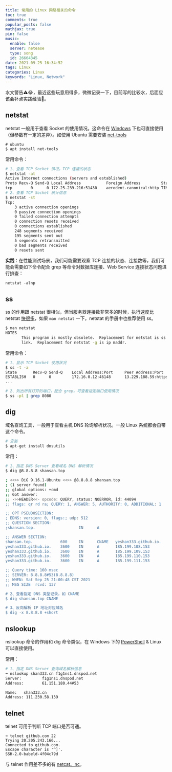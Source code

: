 ```yaml
---
title: 常用的 Linux 网络相关的命令
toc: true
comments: true
popular_posts: false
mathjax: true
pin: false
music:
  enable: false
  server: netease
  type: song
  id: 26664345
date: 2021-09-25 16:34:52
tags: Linux
categories: Linux
keywords: "Linux, Network"
---
```


水文警告⚠😂，最近这些玩意用得多，微微记录一下，目前写的比较水，后面应该会补点实践经验🚩。

<!-- more -->
## netstat

netstat 一般用于查看 Socket 的使用情况。这命令在 [Windows](https://docs.microsoft.com/en-us/windows-server/administration/windows-commands/netstat) 下也可直接使用（但参数有一定的差异）。如使用 Ubuntu 需要安装 [net-tools](https://helpmanual.io/packages/apt/net-tools/)

```
# ubuntu
$ apt install net-tools
```

常用命令：

```bash
# 1、查看 TCP Socket 情况，TCP 连接的状态
$ netstat -at
Active Internet connections (servers and established)
Proto Recv-Q Send-Q Local Address           Foreign Address         State
tcp        0      0 172.25.239.216:51430    aerodent.canonical:http TIME_WAIT
# 2、查看 TCP Socket 统计信息
$ netstat -st
Tcp:
    3 active connection openings
    0 passive connection openings
    0 failed connection attempts
    0 connection resets received
    0 connections established
    248 segments received
    195 segments sent out
    5 segments retransmitted
    0 bad segments received
    0 resets sent
```

**实践**：在性能测试场景，我们可能需要观察 TCP 连接的状态、连接数等，我们可能会需要如下命令配合 grep 等命令对数据库连接、Web Service 连接状态问题进行排查：

```shell
netstat -alnp
```

## ss

ss 的作用跟 netstat 很相似，但当服务器连接数非常多的时候，执行速度比 netstat [快很多](https://stackoverflow.com/a/11778337)，如果 `man netstat` 一下，netstat 的手册中也推荐使用 ss。

```bash
$ man netstat
NOTES
       This program is mostly obsolete.  Replacement for netstat is ss.  Replacement for netstat -r is ip route.  Replacement for netstat -i  is  ip  -s
       link.  Replacement for netstat -g is ip maddr.
```

常用命令：

```bash
# 1、显示 TCP Socket 使用状况
$ ss -t -a
State       Recv-Q Send-Q    Local Address:Port     Peer Address:Port
ESTABLISH   0      0         172.16.0.12:46148      13.229.188.59:https
...

# 2、列出所有打开的端口，配合 grep，可查看指定端口使用情况
$ ss -pl | grep 8080
```

## dig

域名查询工具，一般用于查看主机 DNS 轮询解析状况。一般 Linux 系统都会自带这个命令。

```bash
# 安装
$ apt-get install dnsutils
```

常用：

```bash
# 1、指定 DNS Server 查看域名 DNS 解析情况
$ dig @8.8.8.8 shansan.top

; <<>> DiG 9.16.1-Ubuntu <<>> @8.8.8.8 shansan.top
; (1 server found)
;; global options: +cmd
;; Got answer:
;; ->>HEADER<<- opcode: QUERY, status: NOERROR, id: 44094
;; flags: qr rd ra; QUERY: 1, ANSWER: 5, AUTHORITY: 0, ADDITIONAL: 1

;; OPT PSEUDOSECTION:
; EDNS: version: 0, flags:; udp: 512
;; QUESTION SECTION:
;shansan.top.                   IN      A

;; ANSWER SECTION:
shansan.top.            600     IN      CNAME   yeshan333.github.io.
yeshan333.github.io.    3600    IN      A       185.199.108.153
yeshan333.github.io.    3600    IN      A       185.199.109.153
yeshan333.github.io.    3600    IN      A       185.199.110.153
yeshan333.github.io.    3600    IN      A       185.199.111.153

;; Query time: 160 msec
;; SERVER: 8.8.8.8#53(8.8.8.8)
;; WHEN: Sat Sep 25 21:00:48 CST 2021
;; MSG SIZE  rcvd: 137

# 2、查看指定 DNS 类型记录，如 CNAME
$ dig shansan.top CNAME

# 3、反向解析 IP 地址对应域名
$ dig -x 8.8.8.8 +short
```

## nslookup

nslookup 命令的作用和 dig 命令类似，在 Windows 下的 [PowerShell](https://docs.microsoft.com/en-us/windows-server/administration/windows-commands/nslookup) & Linux 可以直接使用。

常用：

```bash
# 1、指定 DNS Server 查询域名解析信息
➜ nslookup shan333.cn f1g1ns1.dnspod.net
Server:         f1g1ns1.dnspod.net
Address:        61.151.180.44#53

Name:   shan333.cn
Address: 111.230.58.139
```

## telnet

telnet 可用于判断 TCP 端口是否可通。

```shell
➜ telnet github.com 22
Trying 20.205.243.166...
Connected to github.com.
Escape character is '^]'.
SSH-2.0-babeld-4f04c79d
```

与 telnet 作用差不多的有 [netcat、nc](https://docs.oracle.com/cd/E56344_01/html/E54075/netcat-1.html)。


